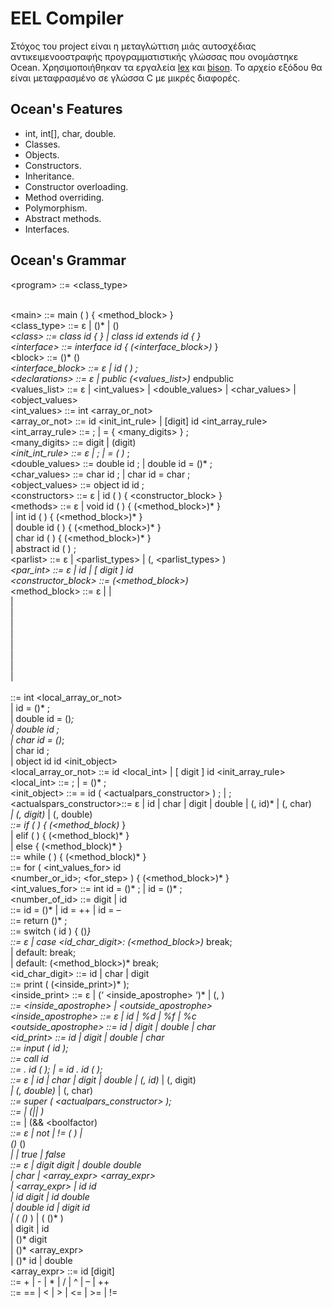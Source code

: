 # EEL Compiler

Στόχος του project είναι η μεταγλώττιση μιάς αυτοσχέδιας αντικειμενοοστραφής
προγραμματιστικής γλώσσας που ονομάστηκε Ocean. Χρησιμοποιήθηκαν τα εργαλεία
[lex](https://silcnitc.github.io/lex.html) και [bison](https://www.gnu.org/software/bison/).
Το αρχείο εξόδου θα είναι μεταφρασμένο σε γλώσσα C με μικρές διαφορές.


## Ocean's Features

* int, int[], char, double.
* Classes.
* Objects.
* Constructors.
* Inheritance.
* Constructor overloading.
* Method overriding.
* Polymorphism.
* Abstract methods.
* Interfaces.

## Ocean's Grammar

\<program>	::= <class_type> <main><br/>
\<main>			::= main ( ) { <method_block> }<br/>
\<class_type>		::= ε | (<class>)* | (<interface>)*<br/>
\<class>			::= class id { <block> } | class id extends id { <block> }<br/>
\<interface>			::= interface id { (<interface_block>)* }<br/>
\<block>			::= <declarations> (<constructors>)* (<methods>)*<br/>
\<interface_block>		::= ε | id ( ) ;<br/>
\<declarations>		::= ε | public (<values_list>)* endpublic<br/>
\<values_list>		::= ε | <int_values> | <double_values> | <char_values> | <object_values><br/>
\<int_values>		::= int <array_or_not><br/>
\<array_or_not>		::= id <init_int_rule> | [digit] id <int_array_rule><br/>
\<int_array_rule>		::= ; | = { <many_digits> } ;<br/>
\<many_digits>		::= digit | (digit)*<br/>
\<init_int_rule>		::= ε | ; | = ( <expression> )* ;<br/>
\<double_values>		::= double id ; | double id = (<expression>)* ;<br/>
\<char_values>		::= char id ; | char id = char ;<br/>
\<object_values>		::= object id id ;<br/>
\<constructors>		::= ε | id (  <parlist> ) { <constructor_block> }<br/>
\<methods>			::= ε | void id ( <parlist> ) { (<method_block>)* }<br/>
				        |  int id ( <parlist> ) { (<method_block>)* }<br/>
				        | double id ( <parlist> ) { (<method_block>)* }<br/>
				        | char id ( <parlist> ) { (<method_block>)* }<br/>
				        | abstract id ( ) ;<br/>
\<parlist>			::= ε | <parlist_types> | (, <parlist_types> )*<br/>
\<par_int>			::= ε | id | [ digit ] id<br/>
\<constructor_block>	::= (<method_block>)*<br/>
\<method_block>		::= ε |  <assignment> |<br/>
					<ifstat> |<br/>
					<whilestat> |<br/>
					<switchstat> |<br/>
					<forstat> |<br/>
					<callstat> |<br/>
					<returnstat> |<br/>
					<inputstat> |<br/>
					<printstat> |<br/>
					<super><br/>
<assignment>		::= int <local_array_or_not><br/>
					| id = (<expression>)* ;<br/>
					| double id = (<expression>)*;<br/>
					| double id ;<br/>
          | char id = (<expression>)*;<br/>
					| char id ;<br/>
					| object id id <init_object><br/>
<local_array_or_not>	::= id <local_int> | [ digit ] id <init_array_rule><br/>
<local_int>			::= ; | = (<expression>)* ;<br/>
<init_object>		::= = id ( <actualpars_constructor> ) ; | ;<br/>
<actualspars_constructor>::= ε | id | char | digit | double | (, id)* | (, char)*<br/>
          | (,  digit)* | (, double)*<br/>
<ifstat>			::= if ( <condition> ) { (<method_block)* }<br/>
					| elif ( <condition> ) { (<method_block)* }<br/>
					| else { (<method_block)* }<br/>
<whilestat>			::= while ( <condition> )  { (<method_block)* }<br/>
<forstat>			::= for ( <int_values_for> id <relationaloper> <br/>
          <number_or_id>; <for_step> ) { (<method_block>)* }<br/>
<int_values_for>		::= int id = (<expression>)* ; | id = (<expression>)* ;<br/>
<number_of_id>		::= digit | id<br/>
<forstep>			::= id = (<expression>)* | id = ++ | id = –<br/>
<returnstat>			::= return (<expression>)* ;<br/>
<switchstat>			::= switch ( id ) { (<caserule>)*}<br/>
<caserule>			::= ε | case <id_char_digit>: (<method_block>)* break;<br/>
					| default: break;<br/>
					| default: (<method_block>)* break;<br/>
<id_char_digit>		::= id | char | digit<br/>
<printstat>			::= print ( (<inside_print>)* );<br/>
<inside_print>		::= ε | (‘ <inside_apostrophe> ‘)* | (, <aftercomma>)*<br/>
<aftercomma>		::= <inside_apostrophe> | <outside_apostrophe><br/>
<inside_apostrophe>	::= ε | id | %d | %f | %c<br/>
<outside_apostrophe>	::= id | digit | double | char<br/>
<id_print>			::= id | digit | double | char<br/>
<inputstat>			::= input ( id );<br/>
<callstat>			::= call id <callcase><br/>
<callcase>			::= . id ( <actualpars> ); | = id . id ( <actualpars> );<br/>
<actualpars>		::= ε | id | char | digit | double | (, id)* | (, digit)*<br/>
          | (, double)* | (, char)*<br/>
<super>			::= super ( <actualpars_constructor> );<br/>
<condition>			::= <boolterm> | (|| <boolterm>)*<br/>
<boolterm>			::= <boolfactor> | (&& <boolfactor)*<br/>
<boolfactor>		::= ε | not <condition> | != ( <condition> ) |<br/>
					(<expression>)* <relationarloper> (<expression>)*<br/>
					| <condition> | true | false<br/>
<expression>		::= ε | digit <operations> digit | double <operations> double<br/>
					| char | <array_expr> <operations> <array_expr><br/>
					| <array_expr> <operations> | id <operations> id<br/>
					| id <operations> digit | id <operations> double<br/>
          | double <operations> id | digit <operations> id<br/>
					| ( (<expression>)* ) | <operations> (  (<expression>)* )<br/>
					| digit <operations> | id <operations><br/>
          | (<expression>)* <operations> digit<br/>
          | (<expression>)* <operations> <array_expr><br/>
          | (<expression>)* <operations> id | double<br/>
<array_expr>		::= id [digit]<br/>
<operations>		::= + | - | * | / | ^ | – | ++<br/>
<relationaloper>		::= == | < | > | <= | >= | !=<br/>
